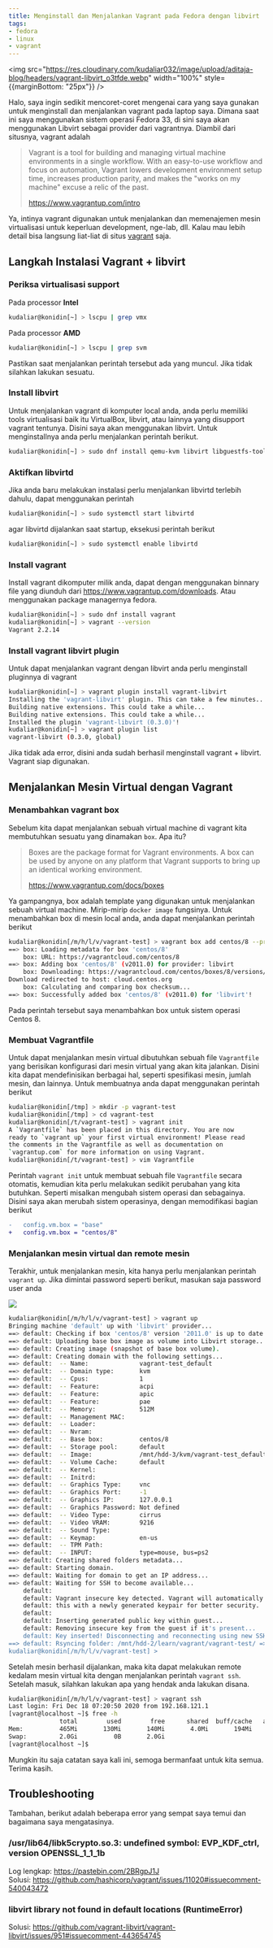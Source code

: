 ```yaml
---
title: Menginstall dan Menjalankan Vagrant pada Fedora dengan libvirt
tags:
- fedora
- linux
- vagrant
---
```


<img src="https://res.cloudinary.com/kudaliar032/image/upload/aditaja-blog/headers/vagrant-libvirt_o3tfde.webp" width="100%" style={{marginBottom: "25px"}} />

Halo, saya ingin sedikit mencoret-coret mengenai cara yang saya gunakan untuk menginstall dan menjalankan vagrant pada laptop saya. Dimana saat ini saya menggunakan sistem operasi Fedora 33, di sini saya akan menggunakan Libvirt sebagai provider dari vagrantnya. Diambil dari situsnya, vagrant adalah

<!-- truncate -->

> Vagrant is a tool for building and managing virtual machine environments in a single workflow. With an easy-to-use workflow and focus on automation, Vagrant lowers development environment setup time, increases production parity, and makes the "works on my machine" excuse a relic of the past.
>
> https://www.vagrantup.com/intro

Ya, intinya vagrant digunakan untuk menjalankan dan memenajemen mesin virtualisasi untuk keperluan development, nge-lab, dll. Kalau mau lebih detail bisa langsung liat-liat di situs [vagrant](https://www.vagrantup.com/) saja.

## Langkah Instalasi Vagrant + libvirt

### Periksa virtualisasi support

Pada processor **Intel**
```bash
kudaliar@konidin[~] > lscpu | grep vmx
```

Pada processor **AMD**
```bash
kudaliar@konidin[~] > lscpu | grep svm
```

Pastikan saat menjalankan perintah tersebut ada yang muncul. Jika tidak silahkan lakukan sesuatu.

### Install libvirt

Untuk menjalankan vagrant di komputer local anda, anda perlu memiliki tools virtualisasi baik itu VirtualBox, libvirt, atau lainnya yang disupport vagrant tentunya. Disini saya akan menggunakan libvirt. Untuk menginstallnya anda perlu menjalankan perintah berikut.

```bash
kudaliar@konidin[~] > sudo dnf install qemu-kvm libvirt libguestfs-tools virt-install rsync
```

### Aktifkan libvirtd

Jika anda baru melakukan instalasi perlu menjalankan libvirtd terlebih dahulu, dapat menggunakan perintah

```bash
kudaliar@konidin[~] > sudo systemctl start libvirtd
```

agar libvirtd dijalankan saat startup, eksekusi perintah berikut

```bash
kudaliar@konidin[~] > sudo systemctl enable libvirtd
```

### Install vagrant

Install vagrant dikomputer milik anda, dapat dengan menggunakan binnary file yang diunduh dari https://www.vagrantup.com/downloads. Atau menggunakan package managernya fedora.

```bash
kudaliar@konidin[~] > sudo dnf install vagrant
kudaliar@konidin[~] > vagrant --version
Vagrant 2.2.14
```

### Install vagrant libvirt plugin

Untuk dapat menjalankan vagrant dengan libvirt anda perlu menginstall pluginnya di vagrant

```bash
kudaliar@konidin[~] > vagrant plugin install vagrant-libvirt
Installing the 'vagrant-libvirt' plugin. This can take a few minutes...
Building native extensions. This could take a while...
Building native extensions. This could take a while...
Installed the plugin 'vagrant-libvirt (0.3.0)'!
kudaliar@konidin[~] > vagrant plugin list                   
vagrant-libvirt (0.3.0, global)
```

Jika tidak ada error, disini anda sudah berhasil menginstall vagrant + libvirt. Vagrant siap digunakan.

## Menjalankan Mesin Virtual dengan Vagrant

### Menambahkan vagrant box

Sebelum kita dapat menjalankan sebuah virtual machine di vagrant kita membutuhkan sesuatu yang dinamakan `box`. Apa itu?

> Boxes are the package format for Vagrant environments. A box can be used by anyone on any platform that Vagrant supports to bring up an identical working environment.
>
> https://www.vagrantup.com/docs/boxes

Ya gampangnya, box adalah template yang digunakan untuk menjalankan sebuah virtual machine. Mirip-mirip `docker image` fungsinya. Untuk menambahkan box di mesin local anda, anda dapat menjalankan perintah berikut

```bash
kudaliar@konidin[/m/h/l/v/vagrant-test] > vagrant box add centos/8 --provider=libvirt
==> box: Loading metadata for box 'centos/8'
    box: URL: https://vagrantcloud.com/centos/8
==> box: Adding box 'centos/8' (v2011.0) for provider: libvirt
    box: Downloading: https://vagrantcloud.com/centos/boxes/8/versions/2011.0/providers/libvirt.box
Download redirected to host: cloud.centos.org
    box: Calculating and comparing box checksum...
==> box: Successfully added box 'centos/8' (v2011.0) for 'libvirt'!
```

Pada perintah tersebut saya menambahkan box untuk sistem operasi Centos 8.

### Membuat Vagrantfile

Untuk dapat menjalankan mesin virtual dibutuhkan sebuah file `Vagrantfile` yang berisikan konfigurasi dari mesin virtual yang akan kita jalankan. Disini kita dapat mendefinisikan berbagai hal, seperti spesifikasi mesin, jumlah mesin, dan lainnya. Untuk membuatnya anda dapat menggunakan perintah berikut

```bash
kudaliar@konidin[/tmp] > mkdir -p vagrant-test     
kudaliar@konidin[/tmp] > cd vagrant-test
kudaliar@konidin[/t/vagrant-test] > vagrant init
A `Vagrantfile` has been placed in this directory. You are now
ready to `vagrant up` your first virtual environment! Please read
the comments in the Vagrantfile as well as documentation on
`vagrantup.com` for more information on using Vagrant.
kudaliar@konidin[/t/vagrant-test] > vim Vagrantfile
```

Perintah `vagrant init` untuk membuat sebuah file `Vagrantfile` secara otomatis, kemudian kita perlu melakukan sedikit perubahan yang kita butuhkan. Seperti misalkan mengubah sistem operasi dan sebagainya. Disini saya akan merubah sistem operasinya, dengan memodifikasi bagian berikut

```diff
-   config.vm.box = "base"
+   config.vm.box = "centos/8"
```

### Menjalankan mesin virtual dan remote mesin

Terakhir, untuk menjalankan mesin, kita hanya perlu menjalankan perintah `vagrant up`. Jika dimintai password seperti berikut, masukan saja password user anda

![](https://res.cloudinary.com/kudaliar032/image/upload/aditaja-blog/posts/2020-12-18-menginstall-dan-menjalankan-vagrant-pada-fedora-dengan-libvirt/oF5kUzA_nnkfpi.webp)

```bash
kudaliar@konidin[/m/h/l/v/vagrant-test] > vagrant up     
Bringing machine 'default' up with 'libvirt' provider...
==> default: Checking if box 'centos/8' version '2011.0' is up to date...
==> default: Uploading base box image as volume into Libvirt storage...
==> default: Creating image (snapshot of base box volume).
==> default: Creating domain with the following settings...
==> default:  -- Name:              vagrant-test_default
==> default:  -- Domain type:       kvm
==> default:  -- Cpus:              1
==> default:  -- Feature:           acpi
==> default:  -- Feature:           apic
==> default:  -- Feature:           pae
==> default:  -- Memory:            512M
==> default:  -- Management MAC:    
==> default:  -- Loader:            
==> default:  -- Nvram:             
==> default:  -- Base box:          centos/8
==> default:  -- Storage pool:      default
==> default:  -- Image:             /mnt/hdd-3/kvm/vagrant-test_default.img (11G)
==> default:  -- Volume Cache:      default
==> default:  -- Kernel:            
==> default:  -- Initrd:            
==> default:  -- Graphics Type:     vnc
==> default:  -- Graphics Port:     -1
==> default:  -- Graphics IP:       127.0.0.1
==> default:  -- Graphics Password: Not defined
==> default:  -- Video Type:        cirrus
==> default:  -- Video VRAM:        9216
==> default:  -- Sound Type:
==> default:  -- Keymap:            en-us
==> default:  -- TPM Path:          
==> default:  -- INPUT:             type=mouse, bus=ps2
==> default: Creating shared folders metadata...
==> default: Starting domain.
==> default: Waiting for domain to get an IP address...
==> default: Waiting for SSH to become available...
    default:
    default: Vagrant insecure key detected. Vagrant will automatically replace
    default: this with a newly generated keypair for better security.
    default:
    default: Inserting generated public key within guest...
    default: Removing insecure key from the guest if it's present...
    default: Key inserted! Disconnecting and reconnecting using new SSH key...
==> default: Rsyncing folder: /mnt/hdd-2/learn/vagrant/vagrant-test/ => /vagrant
kudaliar@konidin[/m/h/l/v/vagrant-test] >
```

Setelah mesin berhasil dijalankan, maka kita dapat melakukan remote kedalam mesin virtual kita dengan menjalankan perintah `vagrant ssh`. Setelah masuk, silahkan lakukan apa yang hendak anda lakukan disana.

```bash
kudaliar@konidin[/m/h/l/v/vagrant-test] > vagrant ssh
Last login: Fri Dec 18 07:20:50 2020 from 192.168.121.1
[vagrant@localhost ~]$ free -h
              total        used        free      shared  buff/cache   available
Mem:          465Mi       130Mi       140Mi       4.0Mi       194Mi       317Mi
Swap:         2.0Gi          0B       2.0Gi
[vagrant@localhost ~]$
```

Mungkin itu saja catatan saya kali ini, semoga bermanfaat untuk kita semua. Terima kasih.

## Troubleshooting

Tambahan, berikut adalah beberapa error yang sempat saya temui dan bagaimana saya mengatasinya.

### /usr/lib64/libk5crypto.so.3: undefined symbol: EVP_KDF_ctrl, version OPENSSL_1_1_1b

Log lengkap: https://pastebin.com/2BRgpJ1J  
Solusi: https://github.com/hashicorp/vagrant/issues/11020#issuecomment-540043472

### libvirt library not found in default locations (RuntimeError)

Solusi: https://github.com/vagrant-libvirt/vagrant-libvirt/issues/951#issuecomment-443654745
